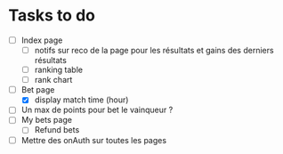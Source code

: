 # Tasks to do

- [ ] Index page
  - [ ] notifs sur reco de la page pour les résultats et gains des derniers résultats
  - [ ] ranking table
  - [ ] rank chart
- [ ] Bet page
  - [X] display match time (hour)
- [ ] Un max de points pour bet le vainqueur ?
- [ ] My bets page
  - [ ] Refund bets
- [ ] Mettre des onAuth sur toutes les pages
